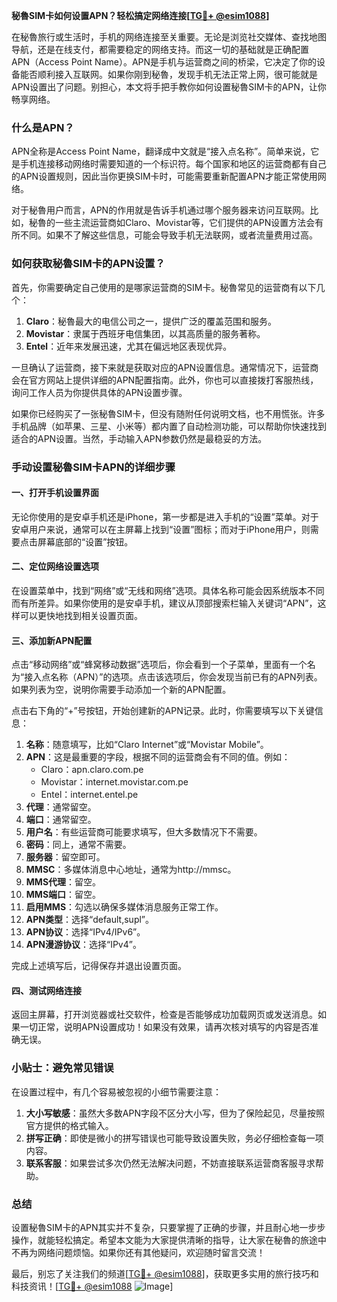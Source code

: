 **秘魯SIM卡如何设置APN？轻松搞定网络连接[[TG💪+ @esim1088](https://t.me/s/esim1088)]**

在秘魯旅行或生活时，手机的网络连接至关重要。无论是浏览社交媒体、查找地图导航，还是在线支付，都需要稳定的网络支持。而这一切的基础就是正确配置APN（Access Point Name）。APN是手机与运营商之间的桥梁，它决定了你的设备能否顺利接入互联网。如果你刚到秘魯，发现手机无法正常上网，很可能就是APN设置出了问题。别担心，本文将手把手教你如何设置秘魯SIM卡的APN，让你畅享网络。

### 什么是APN？

APN全称是Access Point Name，翻译成中文就是“接入点名称”。简单来说，它是手机连接移动网络时需要知道的一个标识符。每个国家和地区的运营商都有自己的APN设置规则，因此当你更换SIM卡时，可能需要重新配置APN才能正常使用网络。

对于秘魯用户而言，APN的作用就是告诉手机通过哪个服务器来访问互联网。比如，秘魯的一些主流运营商如Claro、Movistar等，它们提供的APN设置方法会有所不同。如果不了解这些信息，可能会导致手机无法联网，或者流量费用过高。

### 如何获取秘魯SIM卡的APN设置？

首先，你需要确定自己使用的是哪家运营商的SIM卡。秘魯常见的运营商有以下几个：

1. **Claro**：秘魯最大的电信公司之一，提供广泛的覆盖范围和服务。
2. **Movistar**：隶属于西班牙电信集团，以其高质量的服务著称。
3. **Entel**：近年来发展迅速，尤其在偏远地区表现优异。

一旦确认了运营商，接下来就是获取对应的APN设置信息。通常情况下，运营商会在官方网站上提供详细的APN配置指南。此外，你也可以直接拨打客服热线，询问工作人员为你提供具体的APN设置步骤。

如果你已经购买了一张秘魯SIM卡，但没有随附任何说明文档，也不用慌张。许多手机品牌（如苹果、三星、小米等）都内置了自动检测功能，可以帮助你快速找到适合的APN设置。当然，手动输入APN参数仍然是最稳妥的方法。

### 手动设置秘魯SIM卡APN的详细步骤

#### 一、打开手机设置界面

无论你使用的是安卓手机还是iPhone，第一步都是进入手机的“设置”菜单。对于安卓用户来说，通常可以在主屏幕上找到“设置”图标；而对于iPhone用户，则需要点击屏幕底部的“设置”按钮。

#### 二、定位网络设置选项

在设置菜单中，找到“网络”或“无线和网络”选项。具体名称可能会因系统版本不同而有所差异。如果你使用的是安卓手机，建议从顶部搜索栏输入关键词“APN”，这样可以更快地找到相关设置页面。

#### 三、添加新APN配置

点击“移动网络”或“蜂窝移动数据”选项后，你会看到一个子菜单，里面有一个名为“接入点名称（APN）”的选项。点击该选项后，你会发现当前已有的APN列表。如果列表为空，说明你需要手动添加一个新的APN配置。

点击右下角的“+”号按钮，开始创建新的APN记录。此时，你需要填写以下关键信息：

1. **名称**：随意填写，比如“Claro Internet”或“Movistar Mobile”。
2. **APN**：这是最重要的字段，根据不同的运营商会有不同的值。例如：
   - Claro：apn.claro.com.pe
   - Movistar：internet.movistar.com.pe
   - Entel：internet.entel.pe
3. **代理**：通常留空。
4. **端口**：通常留空。
5. **用户名**：有些运营商可能要求填写，但大多数情况下不需要。
6. **密码**：同上，通常不需要。
7. **服务器**：留空即可。
8. **MMSC**：多媒体消息中心地址，通常为http://mmsc。
9. **MMS代理**：留空。
10. **MMS端口**：留空。
11. **启用MMS**：勾选以确保多媒体消息服务正常工作。
12. **APN类型**：选择“default,supl”。
13. **APN协议**：选择“IPv4/IPv6”。
14. **APN漫游协议**：选择“IPv4”。

完成上述填写后，记得保存并退出设置页面。

#### 四、测试网络连接

返回主屏幕，打开浏览器或社交软件，检查是否能够成功加载网页或发送消息。如果一切正常，说明APN设置成功！如果没有效果，请再次核对填写的内容是否准确无误。

### 小贴士：避免常见错误

在设置过程中，有几个容易被忽视的小细节需要注意：

1. **大小写敏感**：虽然大多数APN字段不区分大小写，但为了保险起见，尽量按照官方提供的格式输入。
2. **拼写正确**：即使是微小的拼写错误也可能导致设置失败，务必仔细检查每一项内容。
3. **联系客服**：如果尝试多次仍然无法解决问题，不妨直接联系运营商客服寻求帮助。

### 总结

设置秘魯SIM卡的APN其实并不复杂，只要掌握了正确的步骤，并且耐心地一步步操作，就能轻松搞定。希望本文能为大家提供清晰的指导，让大家在秘魯的旅途中不再为网络问题烦恼。如果你还有其他疑问，欢迎随时留言交流！

最后，别忘了关注我们的频道[[TG💪+ @esim1088](https://t.me/s/esim1088)]，获取更多实用的旅行技巧和科技资讯！[[TG💪+ @esim1088](https://t.me/s/esim1088) ![Image](https://i.postimg.cc/4NQfJmqS/Snipaste-2025-05-13-00-14-12.png)]